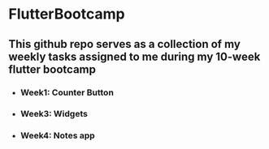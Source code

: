 # FlutterBootcamp
## This github repo serves as a collection of my weekly tasks assigned to me during my 10-week flutter bootcamp

- ### Week1: Counter Button
- ### Week3: Widgets
- ### Week4: Notes app


